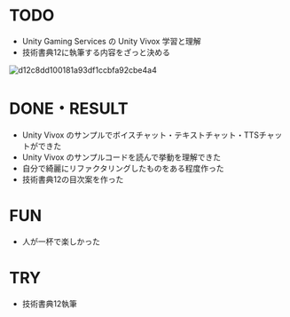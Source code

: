 # TODO

- Unity Gaming Services の Unity Vivox 学習と理解
- 技術書典12に執筆する内容をざっと決める

![d12c8dd100181a93df1ccbfa92cbe4a4](https://user-images.githubusercontent.com/42105015/142720054-1c8ddd8e-5da0-4e4f-8f2b-c71af19651dc.png)

# DONE・RESULT

- Unity Vivox のサンプルでボイスチャット・テキストチャット・TTSチャットができた
- Unity Vivox のサンプルコードを読んで挙動を理解できた
- 自分で綺麗にリファクタリングしたものをある程度作った
- 技術書典12の目次案を作った

# FUN 

- 人が一杯で楽しかった

# TRY

- 技術書典12執筆

